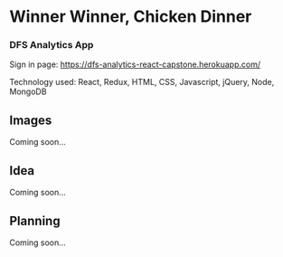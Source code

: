 # Winner Winner, Chicken Dinner
### DFS Analytics App

Sign in page: https://dfs-analytics-react-capstone.herokuapp.com/

Technology used: React, Redux, HTML, CSS, Javascript, jQuery, Node, MongoDB

## Images

Coming soon...

## Idea

Coming soon...

## Planning

Coming soon...
